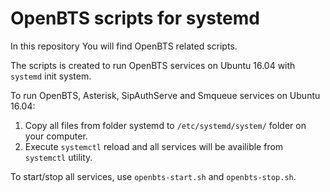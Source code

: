 # OpenBTS scripts for systemd
In this repository You will find OpenBTS related scripts.

The scripts is created to run OpenBTS services on Ubuntu 16.04 with ```systemd``` init system.

To run OpenBTS, Asterisk, SipAuthServe and Smqueue services on Ubuntu 16.04:
1. Copy all files from folder systemd to ```/etc/systemd/system/``` folder on your computer.
2. Execute ```systemctl``` reload and all services will be availible from ```systemctl``` utility.

To start/stop all services, use ```openbts-start.sh``` and ```openbts-stop.sh```.
